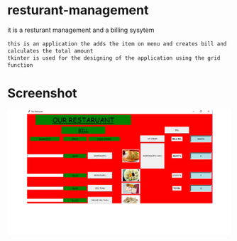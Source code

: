 # resturant-management
it is a resturant management and a billing sysytem
```
this is an application the adds the item on menu and creates bill and calculates the total amount
tkinter is used for the designing of the application using the grid function

```
# Screenshot
![alt text](https://github.com/tbtanmay111/resturant-management/blob/master/Untitled.png)
